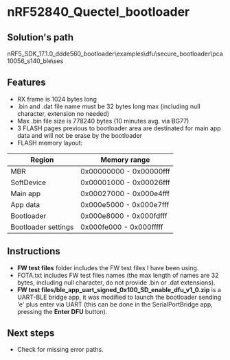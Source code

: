 # nRF52840_Quectel_bootloader
## Solution's path
nRF5_SDK_17.1.0_ddde560_bootloader\examples\dfu\secure_bootloader\pca10056_s140_ble\ses
## Features
- RX frame is 1024 bytes long
- .bin and .dat file name must be 32 bytes long max (including null character, extension no needed)
- Max .bin file size is 778240 bytes (10 minutes avg. via BG77)
- 3 FLASH pages previous to bootloader area are destinated for main app data and will not be erase by the bootloader
- FLASH memory layout:

|Region|Memory range|
|---|---|
| MBR| 0x00000000 - 0x00000fff|
| SoftDevice | 0x00001000 - 0x00026fff |
| Main app | 0x00027000 - 0x000e4fff |
| App data | 0x000e5000 - 0x000e7fff |
| Bootloader | 0x000e8000 - 0x000fdfff |
| Bootloader settings | 0x000fe000 - 0x000fffff |

## Instructions
- **FW test files** folder includes the FW test files I have been using.
- FOTA.txt includes FW test files names (the max length of names are 32 bytes, including null character, do not provide .bin or .dat extensions).
- **FW test files/ble_app_uart_signed_0x100_SD_enable_dfu_v1_0.zip** is a UART-BLE bridge app, it was modified to launch the bootloader sending
'e' plus enter via UART (this can be done in the SerialPortBridge app, pressing the **Enter DFU** button).
## Next steps
- Check for missing error paths.
